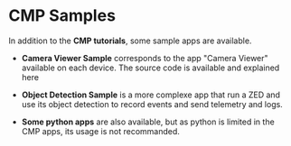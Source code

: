 # CMP Samples

In addition to the **CMP tutorials**, some sample apps are available.

- **Camera Viewer Sample** corresponds to the app "Camera Viewer" available on each device. The source code is available and explained here

- **Object Detection Sample** is a more complexe app that run a ZED and use its object detection to record events and send telemetry and logs.

- **Some python apps** are also available, but as python is limited in the CMP apps, its usage is not recommanded. 
